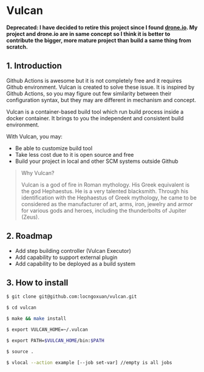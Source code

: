 # Vulcan

**Deprecated: I have decided to retire this project since I found [drone.io](https://www.drone.io/). My project and drone.io are in same concept so I think it is better to contribute the bigger, more mature project than build a same thing from scratch.**

## 1. Introduction

Github Actions is awesome but it is not completely free and it requires Github environment. Vulcan is created to solve these issue. It is inspired by Github Actions, so you may figure out few similarity between their configuration syntax, but they may are different in mechanism and concept.

Vulcan is a container-based build tool which run build process inside a docker container. It brings to you the independent and consistent build environment.

With Vulcan, you may:
- Be able to customize build tool
- Take less cost due to it is open source and free
- Build your project in local and other SCM systems outside Github

> Why Vulcan?
>
> Vulcan is a god of fire in Roman mythology. His Greek equivalent is the god Hephaestus. He is a very talented blacksmith. Through his identification with the Hephaestus of Greek mythology, he came to be considered as the manufacturer of art, arms, iron, jewelry and armor for various gods and heroes, including the thunderbolts of Jupiter (Zeus).

## 2. Roadmap

- Add step building controller (Vulcan Executor)
- Add capability to support external plugin
- Add capability to be deployed as a build system

## 3. How to install

```bash
$ git clone git@github.com:locngoxuan/vulcan.git

$ cd vulcan

$ make && make install

$ export VULCAN_HOME=~/.vulcan

$ export PATH=$VULCAN_HOME/bin:$PATH

$ source .

$ vlocal --action example [--job set-var] //empty is all jobs
```
